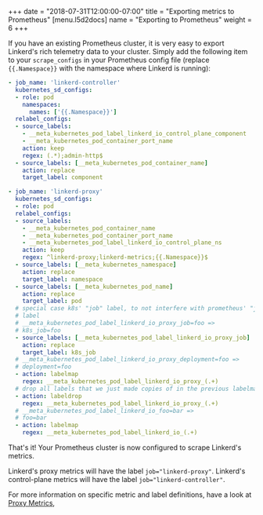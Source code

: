 +++
date = "2018-07-31T12:00:00-07:00"
title = "Exporting metrics to Prometheus"
[menu.l5d2docs]
  name = "Exporting to Prometheus"
  weight = 6
+++

If you have an existing Prometheus cluster, it is very easy to export Linkerd's
rich telemetry data to your cluster.  Simply add the following item to your
`scrape_configs` in your Prometheus config file (replace `{{.Namespace}}` with
the namespace where Linkerd is running):

```yaml
- job_name: 'linkerd-controller'
  kubernetes_sd_configs:
  - role: pod
    namespaces:
      names: ['{{.Namespace}}']
  relabel_configs:
  - source_labels:
    - __meta_kubernetes_pod_label_linkerd_io_control_plane_component
    - __meta_kubernetes_pod_container_port_name
    action: keep
    regex: (.*);admin-http$
  - source_labels: [__meta_kubernetes_pod_container_name]
    action: replace
    target_label: component

- job_name: 'linkerd-proxy'
  kubernetes_sd_configs:
  - role: pod
  relabel_configs:
  - source_labels:
    - __meta_kubernetes_pod_container_name
    - __meta_kubernetes_pod_container_port_name
    - __meta_kubernetes_pod_label_linkerd_io_control_plane_ns
    action: keep
    regex: ^linkerd-proxy;linkerd-metrics;{{.Namespace}}$
  - source_labels: [__meta_kubernetes_namespace]
    action: replace
    target_label: namespace
  - source_labels: [__meta_kubernetes_pod_name]
    action: replace
    target_label: pod
  # special case k8s' "job" label, to not interfere with prometheus' "job"
  # label
  # __meta_kubernetes_pod_label_linkerd_io_proxy_job=foo =>
  # k8s_job=foo
  - source_labels: [__meta_kubernetes_pod_label_linkerd_io_proxy_job]
    action: replace
    target_label: k8s_job
  # __meta_kubernetes_pod_label_linkerd_io_proxy_deployment=foo =>
  # deployment=foo
  - action: labelmap
    regex: __meta_kubernetes_pod_label_linkerd_io_proxy_(.+)
  # drop all labels that we just made copies of in the previous labelmap
  - action: labeldrop
    regex: __meta_kubernetes_pod_label_linkerd_io_proxy_(.+)
  # __meta_kubernetes_pod_label_linkerd_io_foo=bar =>
  # foo=bar
  - action: labelmap
    regex: __meta_kubernetes_pod_label_linkerd_io_(.+)
```

That's it!  Your Prometheus cluster is now configured to scrape Linkerd's
metrics.

Linkerd's proxy metrics will have the label `job="linkerd-proxy"`.  Linkerd's
control-plane metrics will have the label `job="linkerd-controller"`.

For more information on specific metric and label definitions, have a look at
[Proxy Metrics](/proxy-metrics),
